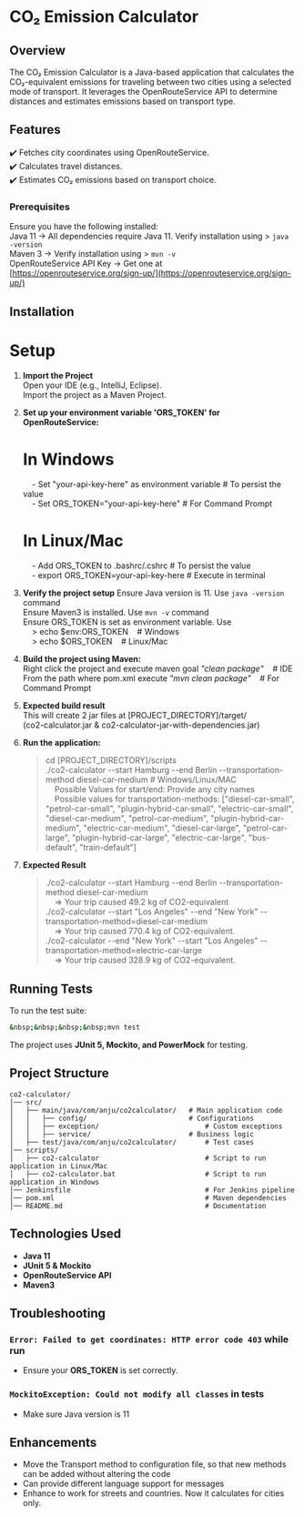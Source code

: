 # CO₂ Emission Calculator

## Overview
The CO₂ Emission Calculator is a Java-based application that calculates the CO₂-equivalent emissions for traveling between two cities using a selected mode of transport. It leverages the OpenRouteService API to determine distances and estimates emissions based on transport type.

## Features
✔️ Fetches city coordinates using OpenRouteService.  
✔️ Calculates travel distances.  
✔️ Estimates CO₂ emissions based on transport choice.  

### Prerequisites
Ensure you have the following installed:  
Java 11 → All dependencies require Java 11. Verify installation using > `java -version`  
Maven 3 → Verify installation using > `mvn -v`  
OpenRouteService API Key → Get one at [https://openrouteservice.org/sign-up/](https://openrouteservice.org/sign-up/)  

## Installation
# Setup
1. **Import the Project**  
   Open your IDE (e.g., IntelliJ, Eclipse).  
   Import the project as a Maven Project.  

2. **Set up your environment variable 'ORS_TOKEN' for OpenRouteService:**  
	# In Windows  
	&nbsp;&nbsp;&nbsp;&nbsp;- Set "your-api-key-here" as environment variable 		# To persist the value  
	&nbsp;&nbsp;&nbsp;&nbsp;- Set ORS_TOKEN="your-api-key-here"      				# For Command Prompt  
	# In Linux/Mac  
	&nbsp;&nbsp;&nbsp;&nbsp;- Add ORS_TOKEN to .bashrc/.cshrc		 		# To persist the value  
	&nbsp;&nbsp;&nbsp;&nbsp;- export ORS_TOKEN=your-api-key-here   			# Execute in terminal  

3. **Verify the project setup**
	Ensure Java version is 11. Use `java -version` command  
	Ensure Maven3 is installed. Use `mvn -v` command  
	Ensure ORS_TOKEN is set as environment variable. Use  
	&nbsp;&nbsp;&nbsp;&nbsp;> echo $env:ORS_TOKEN&nbsp;&nbsp;&nbsp;&nbsp;# Windows  
	&nbsp;&nbsp;&nbsp;&nbsp;> echo $ORS_TOKEN&nbsp;&nbsp;&nbsp;&nbsp;# Linux/Mac
  
4. **Build the project using Maven:**  
	Right click the project and execute maven goal <i>"clean package"</i>&nbsp;&nbsp;&nbsp;&nbsp;# IDE  
	From the path where pom.xml execute <i>"mvn clean package"</i>&nbsp;&nbsp;&nbsp;&nbsp;# For Command Prompt  
  
5. **Expected build result**  
	This will create 2 jar files at [PROJECT_DIRECTORY]/target/  
	(co2-calculator.jar & co2-calculator-jar-with-dependencies.jar)  
	
6. **Run the application:**  
	> cd [PROJECT_DIRECTORY]/scripts  
	> ./co2-calculator --start Hamburg --end Berlin --transportation-method diesel-car-medium 	# Windows/Linux/MAC  
&nbsp;&nbsp;&nbsp;&nbsp;Possible Values for start/end: Provide any city names  
&nbsp;&nbsp;&nbsp;&nbsp;Possible values for transportation-methods: ["diesel-car-small", "petrol-car-small", "plugin-hybrid-car-small", "electric-car-small", "diesel-car-medium", "petrol-car-medium", "plugin-hybrid-car-medium", "electric-car-medium", "diesel-car-large", "petrol-car-large", "plugin-hybrid-car-large", "electric-car-large", "bus-default", "train-default"]  
7. **Expected Result**  
	> ./co2-calculator --start Hamburg --end Berlin --transportation-method diesel-car-medium  
&nbsp;&nbsp;&nbsp;&nbsp;=> Your trip caused 49.2 kg of CO2-equivalent  
    > ./co2-calculator --start "Los Angeles" --end "New York" --transportation-method=diesel-car-medium  
&nbsp;&nbsp;&nbsp;&nbsp;=> Your trip caused 770.4 kg of CO2-equivalent.  
	> ./co2-calculator --end "New York" --start "Los Angeles" --transportation-method=electric-car-large  
&nbsp;&nbsp;&nbsp;&nbsp;=> Your trip caused 328.9 kg of CO2-equivalent.  

## Running Tests
To run the test suite:  
```&nbsp;&nbsp;sh  
&nbsp;&nbsp;&nbsp;&nbsp;mvn test  
```  
The project uses **JUnit 5, Mockito, and PowerMock** for testing.

## Project Structure
```
co2-calculator/
│── src/
│   ├── main/java/com/anju/co2calculator/  	# Main application code
│   │   ├── config/                      	# Configurations
│   │   ├── exception/                      	# Custom exceptions
│   │   ├── service/                       	# Business logic
│   ├── test/java/com/anju/co2calculator/   	# Test cases
│── scripts/                                 
│   ├── co2-calculator                      	# Script to run application in Linux/Mac
│   ├── co2-calculator.bat                   	# Script to run application in Windows
│── Jenkinsfile                                 # For Jenkins pipeline
│── pom.xml                                 	# Maven dependencies
│── README.md                               	# Documentation
```

## Technologies Used
- **Java 11**
- **JUnit 5 & Mockito**
- **OpenRouteService API**
- **Maven3**


## Troubleshooting
### `Error: Failed to get coordinates: HTTP error code 403` while run
- Ensure your **ORS_TOKEN** is set correctly.

### `MockitoException: Could not modify all classes` in tests
- Make sure Java version is 11

## Enhancements
- Move the Transport method to configuration file, so that new methods can be added without altering the code
- Can provide different language support for messages
- Enhance to work for streets and countries. Now it calculates for cities only.
  
  
  
  
  
  
  


